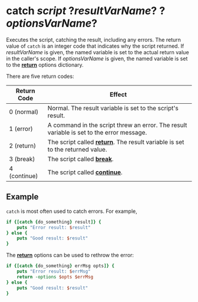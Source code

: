 # catch *script* ?*resultVarName*? ?*optionsVarName*?

Executes the script, catching the result, including any errors.  The return value of `catch`
is an integer code that indicates why the script returned.  If *resultVarName* is given, the
named variable is set to the actual return value in the caller's scope.  If *optionsVarName* is
given, the named variable is set to the [**return**](./return.md) options dictionary.

There are five return codes:

| Return Code  | Effect |
| ------------ | ------ |
| 0 (normal)   | Normal. The result variable is set to the script's result. |
| 1 (error)    | A command in the script threw an error. The result variable is set to the error message. |
| 2 (return)   | The script called [**return**](./return.md). The result variable is set to the returned value. |
| 3 (break)    | The script called [**break**](./break.md). |
| 4 (continue) | The script called [**continue**](./continue.md). |

## Example

`catch` is most often used to catch errors.  For example,

```tcl
if {[catch {do_something} result]} {
    puts "Error result: $result"
} else {
    puts "Good result: $result"
}
```

The [**return**](./return.md) options can be used to rethrow the error:

```tcl
if {[catch {do_something} errMsg opts]} {
    puts "Error result: $errMsg"
    return -options $opts $errMsg
} else {
    puts "Good result: $result"
}
```
